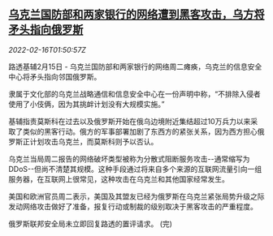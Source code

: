 <!--1644976863000-->
[乌克兰国防部和两家银行的网络遭到黑客攻击，乌方将矛头指向俄罗斯](https://cn.reuters.com/article/ukraine-defence-banks-hacking-attack-021-idCNKBS2KL04T)
------

<div><i>2022-02-16T01:50:57Z</i></div><p>路透基辅2月15日 - 乌克兰国防部和两家银行的网络周二瘫痪，乌克兰的信息安全中心将矛头指向邻国俄罗斯。</p><p>隶属于文化部的乌克兰战略通信和信息安全中心在一份声明中称，“不排除入侵者使用了小伎俩，因为其挑衅计划没有大规模实施。”</p><p>基辅指责莫斯科在过去以及俄罗斯开始在俄乌边境附近集结超过10万兵力以来采取了类似的黑客行动。俄方的军事部署加剧了东西方的紧张关系，因为西方担心俄罗斯正计划攻击乌克兰，而莫斯科则予以否认。</p><p>乌克兰当局周二报告的网络破坏类型被称为分散式阻断服务攻击--通常缩写为DDoS--但尚不清楚其规模。这种手段通过将来自多个来源的互联网流量引向一组服务器，在互联网上很常见，这种攻击在乌克兰和其他国家经常发生。</p><p>美国和欧洲官员周二表示，美国及其盟友已经为俄罗斯在乌克兰紧张局势升级之际发动网络攻击做好了准备，报复行动或制裁的级别取决于黑客攻击的严重程度。</p><p>俄罗斯联邦安全局未立即回复路透的置评请求。 (完)</p>
